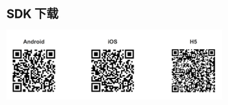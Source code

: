 # SDK 下载
                     
![客户端SDK下载1.jpg](../../../../image/Real-Time-Communicat/客户端SDK下载1.jpg)
   
